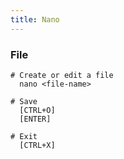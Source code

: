 ```yaml
---
title: Nano
---
```


### File

```
# Create or edit a file
  nano <file-name>

# Save
  [CTRL+O]
  [ENTER]

# Exit
  [CTRL+X]
```
